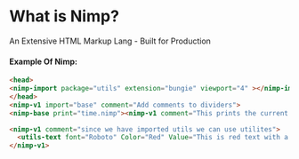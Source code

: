 <h1>What is Nimp?</h1>

<p>An Extensive HTML Markup Lang - Built for Production </p>

<h4>Example Of Nimp:</h4>

```html
<head>
<nimp-import package="utils" extension="bungie" viewport="4" ></nimp-import >
</head>
<nimp-v1 import="base" comment="Add comments to dividers">
<nimp-base print="time.nimp"><nimp-v1 comment="This prints the current time"></nimp-base>

<nimp-v1 comment="since we have imported utils we can use utilites">
  <utils-text font="Roboto" Color="Red" Value="This is red text with a nice font">
</nimp-v1>
```
